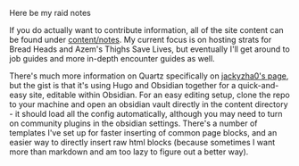 Here be my raid notes

If you do actually want to contribute information, all of the site content can be found under [content/notes](https://github.com/buzhiamaroh/quartz/tree/hugo/content/notes). My current focus is on hosting strats for Bread Heads and Azem's Thighs Save Lives, but eventually I'll get around to job guides and more in-depth encounter guides as well. 

There's much more information on Quartz specifically on [jackyzha0's page](https://github.com/jackyzha0/quartz), but the gist is that it's using Hugo and Obsidian together for a quick-and-easy site, editable within Obsidian. For an easy editing setup, clone the repo to your machine and open an obsidian vault directly in the content directory - it should load all the config automatically, although you may need to turn on community plugins in the obsidian settings. There's a number of templates I've set up for faster inserting of common page blocks, and an easier way to directly insert raw html blocks (because sometimes I want more than markdown and am too lazy to figure out a better way).
